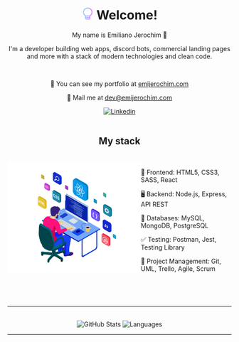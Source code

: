 <body>
  <div class="header">
    <div class="text" align="center">
      <h1>
        <img src="https://github.com/emijerochim/emijerochim/blob/main/logo.png" width="27px"> 
        Welcome!
      </h1>
      <p>My name is Emiliano Jerochim 👋</p>
      <p>I'm a developer building web apps, discord bots, commercial landing pages and more with a stack of modern technologies and clean code.</p>
      <br>
      <p align="center">💼 You can see my portfolio at <a href="https://emijerochim.com/">emijerochim.com</a>
      <p align="center">📧 Mail me at <a href="mailto:dev@emijerochim.com/">dev@emijerochim.com</a></p>
      
  [![Linkedin](https://img.shields.io/badge/-Emi_Jerochim-blue?style=flat-square&logo=Linkedin&logoColor=white&link=https://www.linkedin.com/in/emijerochim/)](https://www.linkedin.com/in/emijerochim/) 
      <br>
      <br>
    </div>
    <div class="text">
      <h2 align="center">My stack</h2>
      <br>
      <a href="https://emijerochim.com/" target="_blank"><img align="left" alt="Laptop" width="300px" src="/img.png"/></a>
      <p>📱 Frontend: HTML5, CSS3, SASS, React</p>
      <p>🖥️ Backend: Node.js, Express, API REST</p>
      <p>💾 Databases: MySQL, MongoDB, PostgreSQL</p>
      <p>✅ Testing: Postman, Jest, Testing Library</p>
      <p>👥 Project Management: Git, UML, Trello, Agile, Scrum</p>
      <br>
    </div>
  </div>
  <br>
  <hr>
  <div class="git-stats" align="center">
    <br>
    <img alt="GitHub Stats" height="180px" src="https://github-readme-stats.vercel.app/api?username=emijerochim&show_icons=true&hide=stars,issues&theme=react&line_height=27&count_private=true"/>
    <img alt="Languages" height="180px" src="https://github-readme-stats.vercel.app/api/top-langs/?username=emijerochim&langs_count=3&theme=react"/>
  </div>
  <hr>
</body>
